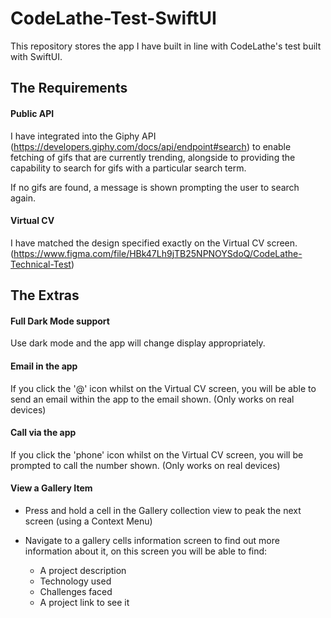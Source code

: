 # CodeLathe-Test-SwiftUI

This repository stores the app I have built in line with CodeLathe's test built with SwiftUI.


## The Requirements

#### Public API

I have integrated into the Giphy API (https://developers.giphy.com/docs/api/endpoint#search) to enable fetching of gifs that are currently trending, alongside to providing the capability to search for gifs with a particular search term.

If no gifs are found, a message is shown prompting the user to search again.

#### Virtual CV

I have matched the design specified exactly on the Virtual CV screen. (https://www.figma.com/file/HBk47Lh9jTB25NPNOYSdoQ/CodeLathe-Technical-Test)


## The Extras

#### Full Dark Mode support

Use dark mode and the app will change display appropriately.

#### Email in the app

If you click the '@' icon whilst on the Virtual CV screen, you will be able to send an email within the app to the email shown. (Only works on real devices)

#### Call via the app

If you click the 'phone' icon whilst on the Virtual CV screen, you will be prompted to call the number shown. (Only works on real devices)

#### View a Gallery Item

- Press and hold a cell in the Gallery collection view to peak the next screen (using a Context Menu)

- Navigate to a gallery cells information screen to find out more information about it, on this screen you will be able to find:

  - A project description
  - Technology used
  - Challenges faced
  - A project link to see it

